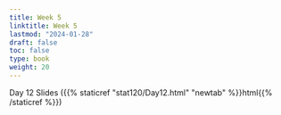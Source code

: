 ```yaml
---
title: Week 5 
linktitle: Week 5
lastmod: "2024-01-28"
draft: false  
toc: false  
type: book  
weight: 20
---
```



Day 12 Slides ({{% staticref "stat120/Day12.html" "newtab" %}}html{{% /staticref %}})

